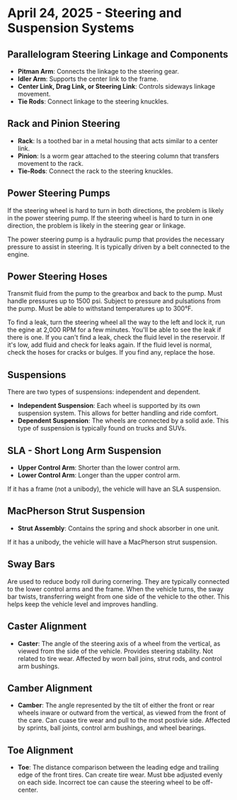 # April 24, 2025 - Steering and Suspension Systems

## Parallelogram Steering Linkage and Components

- **Pitman Arm**: Connects the linkage to the steering gear.
- **Idler Arm**: Supports the center link to the frame.
- **Center Link, Drag Link, or Steering Link**: Controls sideways linkage movement.
- **Tie Rods**: Connect linkage to the steering knuckles.

## Rack and Pinion Steering

- **Rack**: Is a toothed bar in a metal housing that acts similar to a center link.
- **Pinion**: Is a worm gear attached to the steering column that transfers movement to the rack.
- **Tie-Rods**: Connect the rack to the steering knuckles.

## Power Steering Pumps

If the steering wheel is hard to turn in both directions, the problem is likely in the power steering pump. If the steering wheel is hard to turn in one direction, the problem is likely in the steering gear or linkage.

The power steering pump is a hydraulic pump that provides the necessary pressure to assist in steering. It is typically driven by a belt connected to the engine.

## Power Steering Hoses

Transmit fluid from the pump to the grearbox and back to the pump.
Must handle pressures up to 1500 psi.
Subject to pressure and pulsations from the pump.
Must be able to withstand temperatures up to 300°F.

To find a leak, turn the steering wheel all the way to the left and lock it, run the egine at 2,000 RPM for a few minutes. You'll be able to see the leak if there is one. If you can't find a leak, check the fluid level in the reservoir. If it's low, add fluid and check for leaks again. If the fluid level is normal, check the hoses for cracks or bulges. If you find any, replace the hose.

## Suspensions

There are two types of suspensions: independent and dependent.

- **Independent Suspension**: Each wheel is supported by its own suspension system. This allows for better handling and ride comfort.
- **Dependent Suspension**: The wheels are connected by a solid axle. This type of suspension is typically found on trucks and SUVs.

## SLA - Short Long Arm Suspension

- **Upper Control Arm**: Shorter than the lower control arm.
- **Lower Control Arm**: Longer than the upper control arm.

If it has a frame (not a unibody), the vehicle will have an SLA suspension.

## MacPherson Strut Suspension

- **Strut Assembly**: Contains the spring and shock absorber in one unit.

If it has a unibody, the vehicle will have a MacPherson strut suspension.

## Sway Bars

Are used to reduce body roll during cornering. They are typically connected to the lower control arms and the frame.
When the vehicle turns, the sway bar twists, transferring weight from one side of the vehicle to the other. This helps keep the vehicle level and improves handling.

## Caster Alignment

- **Caster**: The angle of the steering axis of a wheel from the vertical, as viewed from the side of the vehicle. Provides steering stability. Not related to tire wear. Affected by worn ball joins, strut rods, and control arm bushings.

## Camber Alignment

- **Camber**: The angle represented by the tilt of either the front or rear wheels inware or outward from the vertical, as viewed from the front of the care. Can cuase tire wear and pull to the most postivie side. Affected by sprints, ball joints, control arm bushings, and wheel bearings.

## Toe Alignment

- **Toe**: The distance comparison between the leading edge and trailing edge of the front tires. Can create tire wear. Must bbe adjusted evenly on each side. Incorrect toe can cause the steering wheel to be off-center.
